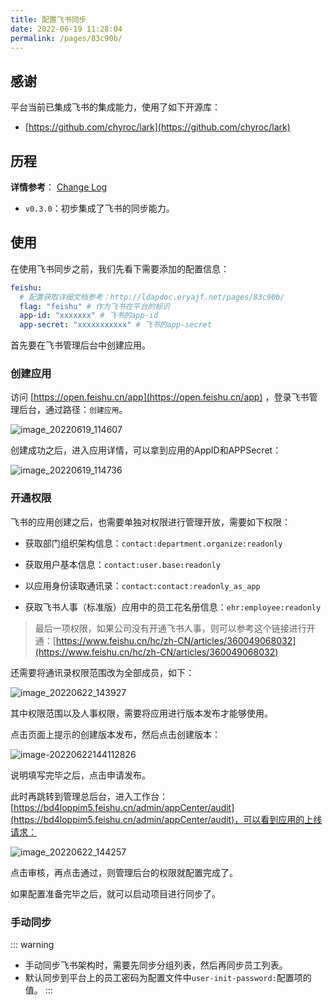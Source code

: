 ```yaml
---
title: 配置飞书同步
date: 2022-06-19 11:28:04
permalink: /pages/83c90b/
---
```


## 感谢

平台当前已集成飞书的集成能力，使用了如下开源库：

- [https://github.com/chyroc/lark](https://github.com/chyroc/lark)

## 历程

**详情参考**： [Change Log](https://github.com/eryajf/go-ldap-admin/releases/)

- `v0.3.0`：初步集成了飞书的同步能力。

## 使用

在使用飞书同步之前，我们先看下需要添加的配置信息：

```yaml
feishu:
  # 配置获取详细文档参考：http://ldapdoc.eryajf.net/pages/83c90b/
  flag: "feishu" # 作为飞书在平台的标识
  app-id: "xxxxxxx" # 飞书的app-id
  app-secret: "xxxxxxxxxxx" # 飞书的app-secret
```

首先要在飞书管理后台中创建应用。

### 创建应用

访问 [https://open.feishu.cn/app](https://open.feishu.cn/app) ，登录飞书管理后台，通过路径：`创建应用`。

![image_20220619_114607](https://cdn.staticaly.com/gh/eryajf/tu/main/img/image_20220619_114607.png)

创建成功之后，进入应用详情，可以拿到应用的AppID和APPSecret：

![image_20220619_114736](https://cdn.staticaly.com/gh/eryajf/tu/main/img/image_20220619_114736.png)

### 开通权限

飞书的应用创建之后，也需要单独对权限进行管理开放，需要如下权限：

- 获取部门组织架构信息：`contact:department.organize:readonly`

- 获取用户基本信息：`contact:user.base:readonly`


- 以应用身份读取通讯录：`contact:contact:readonly_as_app`

- 获取飞书人事（标准版）应用中的员工花名册信息：`ehr:employee:readonly`

> 最后一项权限，如果公司没有开通飞书人事，则可以参考这个链接进行开通：[https://www.feishu.cn/hc/zh-CN/articles/360049068032](https://www.feishu.cn/hc/zh-CN/articles/360049068032)

还需要将通讯录权限范围改为全部成员，如下：

![image_20220622_143927](https://cdn.staticaly.com/gh/eryajf/tu/main/img/image_20220622_143927.png)

其中权限范围以及人事权限，需要将应用进行版本发布才能够使用。

点击页面上提示的创建版本发布，然后点击创建版本：

![image-20220622144112826](/Users/liqilong/龙盘虎踞/Typora/typora-pic/image-20220622144112826.png)

说明填写完毕之后，点击申请发布。

此时再跳转到管理总后台，进入工作台：[https://bd4loppim5.feishu.cn/admin/appCenter/audit](https://bd4loppim5.feishu.cn/admin/appCenter/audit)，可以看到应用的上线请求：

![image_20220622_144257](https://cdn.staticaly.com/gh/eryajf/tu/main/img/image_20220622_144257.png)

点击审核，再点击通过，则管理后台的权限就配置完成了。

如果配置准备完毕之后，就可以启动项目进行同步了。

### 手动同步

::: warning

- 手动同步飞书架构时，需要先同步分组列表，然后再同步员工列表。
- 默认同步到平台上的员工密码为配置文件中`user-init-password:`配置项的值。
  :::

